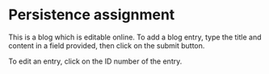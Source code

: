 # Persistence assignment

This is a blog which is editable online. To add a blog entry, type the title and content in a field provided, then click on the submit button.

To edit an entry, click on the ID number of the entry.
